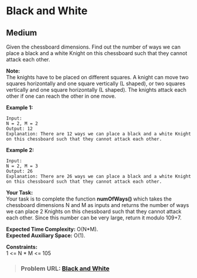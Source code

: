 # **Black and White**

## **Medium**

Given the chessboard dimensions. Find out the number of ways we can place a black and a white Knight on this chessboard such that they cannot attack each other.

**Note:**  
The knights have to be placed on different squares. A knight can move two squares horizontally and one square vertically (L shaped), or two squares vertically and one square horizontally (L shaped). The knights attack each other if one can reach the other in one move.

**Example 1:**

```
Input:
N = 2, M = 2
Output: 12
Explanation: There are 12 ways we can place a black and a white Knight on this chessboard such that they cannot attack each other.

```

**Example 2:**

```
Input:
N = 2, M = 3
Output: 26
Explanation: There are 26 ways we can place a black and a white Knight on this chessboard such that they cannot attack each other.
```

**Your Task:**  
Your task is to complete the function **numOfWays()** which takes the chessboard dimensions N and M as inputs and returns the number of ways we can place 2 Knights on this chessboard such that they cannot attack each other. Since this number can be very large, return it modulo 109+7.

**Expected Time Complexity:** O(N\*M).  
**Expected Auxiliary Space:** O(1).

**Constraints:**  
1 &lt;= N \* M &lt;= 105

> ### **Problem URL: [Black and White](https://practice.geeksforgeeks.org/problems/black-and-white-1587115620/1)**
